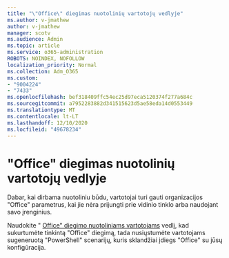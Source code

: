 ```yaml
---
title: "\"Office\" diegimas nuotolinių vartotojų vedlyje"
ms.author: v-jmathew
author: v-jmathew
manager: scotv
ms.audience: Admin
ms.topic: article
ms.service: o365-administration
ROBOTS: NOINDEX, NOFOLLOW
localization_priority: Normal
ms.collection: Adm_O365
ms.custom:
- "9004224"
- "7433"
ms.openlocfilehash: bef318409ffc54ec25d97eca5120374f277a684c
ms.sourcegitcommit: a7952283882d341515623d5ae58eda14d0553449
ms.translationtype: MT
ms.contentlocale: lt-LT
ms.lasthandoff: 12/10/2020
ms.locfileid: "49678234"
---
```

# <a name="deploy-office-to-remote-users-wizard"></a>"Office" diegimas nuotolinių vartotojų vedlyje

Dabar, kai dirbama nuotoliniu būdu, vartotojai turi gauti organizacijos "Office" parametrus, kai jie nėra prijungti prie vidinio tinklo arba naudojant savo įrenginius.

Naudokite " [Office" diegimo nuotoliniams vartotojams](https://go.microsoft.com/fwlink/?linkid=2149564) vedlį, kad sukurtumėte tinkintą "Office" diegimą, tada nusiųstumėte vartotojams sugeneruotą "PowerShell" scenarijų, kuris sklandžiai įdiegs "Office" su jūsų konfigūracija.
